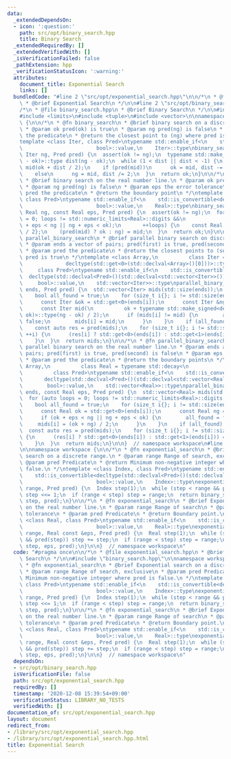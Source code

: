 ```yaml
---
data:
  _extendedDependsOn:
  - icon: ':question:'
    path: src/opt/binary_search.hpp
    title: Binary Search
  _extendedRequiredBy: []
  _extendedVerifiedWith: []
  _isVerificationFailed: false
  _pathExtension: hpp
  _verificationStatusIcon: ':warning:'
  attributes:
    document_title: Exponential Search
    links: []
  bundledCode: "#line 2 \"src/opt/exponential_search.hpp\"\n\n/*\n * @file exponential_search.hpp\n\
    \ * @brief Exponential Search\n */\n\n#line 2 \"src/opt/binary_search.hpp\"\n\n\
    /*\n * @file binary_search.hpp\n * @brief Binary Search\n */\n\n#include <cassert>\n\
    #include <limits>\n#include <tuple>\n#include <vector>\n\nnamespace workspace\
    \ {\n\n/*\n * @fn binary_search\n * @brief binary search on a discrete range.\n\
    \ * @param ok pred(ok) is true\n * @param ng pred(ng) is false\n * @param pred\
    \ the predicate\n * @return the closest point to (ng) where pred is true\n */\n\
    template <class Iter, class Pred>\ntypename std::enable_if<\n    std::is_convertible<decltype(std::declval<Pred>()(std::declval<Iter>())),\n\
    \                        bool>::value,\n    Iter>::type\nbinary_search(Iter ok,\
    \ Iter ng, Pred pred) {\n  assert(ok != ng);\n  typename std::make_signed<decltype(ng\
    \ - ok)>::type dist(ng - ok);\n  while (1 < dist || dist < -1) {\n    const Iter\
    \ mid(ok + dist / 2);\n    if (pred(mid))\n      ok = mid, dist -= dist / 2;\n\
    \    else\n      ng = mid, dist /= 2;\n  }\n  return ok;\n}\n\n/*\n * @fn binary_search\n\
    \ * @brief binary search on the real number line.\n * @param ok pred(ok) is true\n\
    \ * @param ng pred(ng) is false\n * @param eps the error tolerance\n * @param\
    \ pred the predicate\n * @return the boundary point\n */\ntemplate <class Real,\
    \ class Pred>\ntypename std::enable_if<\n    std::is_convertible<decltype(std::declval<Pred>()(std::declval<Real>())),\n\
    \                        bool>::value,\n    Real>::type\nbinary_search(Real ok,\
    \ Real ng, const Real eps, Pred pred) {\n  assert(ok != ng);\n  for (auto loops\
    \ = 0; loops != std::numeric_limits<Real>::digits &&\n                       (ok\
    \ + eps < ng || ng + eps < ok);\n       ++loops) {\n    const Real mid{(ok + ng)\
    \ / 2};\n    (pred(mid) ? ok : ng) = mid;\n  }\n  return ok;\n}\n\n/*\n * @fn\
    \ parallel_binary_search\n * @brief parallel binary search on discrete ranges.\n\
    \ * @param ends a vector of pairs; pred(first) is true, pred(second) is false\n\
    \ * @param pred the predicate\n * @return the closest points to (second) where\
    \ pred is true\n */\ntemplate <class Array,\n          class Iter = typename std::decay<\n\
    \              decltype(std::get<0>(std::declval<Array>()[0]))>::type,\n     \
    \     class Pred>\ntypename std::enable_if<\n    std::is_convertible<\n      \
    \  decltype(std::declval<Pred>()(std::declval<std::vector<Iter>>())[0]),\n   \
    \     bool>::value,\n    std::vector<Iter>>::type\nparallel_binary_search(Array\
    \ ends, Pred pred) {\n  std::vector<Iter> mids(std::size(ends));\n  for (;;) {\n\
    \    bool all_found = true;\n    for (size_t i{}; i != std::size(ends); ++i) {\n\
    \      const Iter &ok = std::get<0>(ends[i]);\n      const Iter &ng = std::get<1>(ends[i]);\n\
    \      const Iter mid(\n          ok + typename std::make_signed<decltype(ng -\
    \ ok)>::type(ng - ok) / 2);\n      if (mids[i] != mid) {\n        all_found =\
    \ false;\n        mids[i] = mid;\n      }\n    }\n    if (all_found) break;\n\
    \    const auto res = pred(mids);\n    for (size_t i{}; i != std::size(ends);\
    \ ++i) {\n      (res[i] ? std::get<0>(ends[i]) : std::get<1>(ends[i])) = mids[i];\n\
    \    }\n  }\n  return mids;\n}\n\n/*\n * @fn parallel_binary_search\n * @brief\
    \ parallel binary search on the real number line.\n * @param ends a vector of\
    \ pairs; pred(first) is true, pred(second) is false\n * @param eps the error tolerance\n\
    \ * @param pred the predicate\n * @return the boundary points\n */\ntemplate <class\
    \ Array,\n          class Real = typename std::decay<\n              decltype(std::get<0>(std::declval<Array>()[0]))>::type,\n\
    \          class Pred>\ntypename std::enable_if<\n    std::is_convertible<\n \
    \       decltype(std::declval<Pred>()(std::declval<std::vector<Real>>())[0]),\n\
    \        bool>::value,\n    std::vector<Real>>::type\nparallel_binary_search(Array\
    \ ends, const Real eps, Pred pred) {\n  std::vector<Real> mids(std::size(ends));\n\
    \  for (auto loops = 0; loops != std::numeric_limits<Real>::digits; ++loops) {\n\
    \    bool all_found = true;\n    for (size_t i{}; i != std::size(ends); ++i) {\n\
    \      const Real ok = std::get<0>(ends[i]);\n      const Real ng = std::get<1>(ends[i]);\n\
    \      if (ok + eps < ng || ng + eps < ok) {\n        all_found = false;\n   \
    \     mids[i] = (ok + ng) / 2;\n      }\n    }\n    if (all_found) break;\n  \
    \  const auto res = pred(mids);\n    for (size_t i{}; i != std::size(ends); ++i)\
    \ {\n      (res[i] ? std::get<0>(ends[i]) : std::get<1>(ends[i])) = mids[i];\n\
    \    }\n  }\n  return mids;\n}\n\n}  // namespace workspace\n#line 9 \"src/opt/exponential_search.hpp\"\
    \n\nnamespace workspace {\n\n/*\n * @fn exponential_search\n * @brief Exponential\
    \ search on a discrete range.\n * @param range Range of search, exclusive\n *\
    \ @param pred Predicate\n * @return Minimum non-negative integer where pred is\
    \ false.\n */\ntemplate <class Index, class Pred>\ntypename std::enable_if<\n\
    \    std::is_convertible<decltype(std::declval<Pred>()(std::declval<Index>())),\n\
    \                        bool>::value,\n    Index>::type\nexponential_search(Index\
    \ range, Pred pred) {\n  Index step(1);\n  while (step < range && pred(step))\
    \ step <<= 1;\n  if (range < step) step = range;\n  return binary_search(Index(0),\
    \ step, pred);\n}\n\n/*\n * @fn exponential_search\n * @brief Exponential search\
    \ on the real number line.\n * @param range Range of search\n * @param eps Error\
    \ tolerance\n * @param pred Predicate\n * @return Boundary point.\n */\ntemplate\
    \ <class Real, class Pred>\ntypename std::enable_if<\n    std::is_convertible<decltype(std::declval<Pred>()(std::declval<Real>())),\n\
    \                        bool>::value,\n    Real>::type\nexponential_search(Real\
    \ range, Real const &eps, Pred pred) {\n  Real step(1);\n  while (step < range\
    \ && pred(step)) step += step;\n  if (range < step) step = range;\n  return binary_search(Real(0),\
    \ step, eps, pred);\n}\n\n}  // namespace workspace\n"
  code: "#pragma once\n\n/*\n * @file exponential_search.hpp\n * @brief Exponential\
    \ Search\n */\n\n#include \"binary_search.hpp\"\n\nnamespace workspace {\n\n/*\n\
    \ * @fn exponential_search\n * @brief Exponential search on a discrete range.\n\
    \ * @param range Range of search, exclusive\n * @param pred Predicate\n * @return\
    \ Minimum non-negative integer where pred is false.\n */\ntemplate <class Index,\
    \ class Pred>\ntypename std::enable_if<\n    std::is_convertible<decltype(std::declval<Pred>()(std::declval<Index>())),\n\
    \                        bool>::value,\n    Index>::type\nexponential_search(Index\
    \ range, Pred pred) {\n  Index step(1);\n  while (step < range && pred(step))\
    \ step <<= 1;\n  if (range < step) step = range;\n  return binary_search(Index(0),\
    \ step, pred);\n}\n\n/*\n * @fn exponential_search\n * @brief Exponential search\
    \ on the real number line.\n * @param range Range of search\n * @param eps Error\
    \ tolerance\n * @param pred Predicate\n * @return Boundary point.\n */\ntemplate\
    \ <class Real, class Pred>\ntypename std::enable_if<\n    std::is_convertible<decltype(std::declval<Pred>()(std::declval<Real>())),\n\
    \                        bool>::value,\n    Real>::type\nexponential_search(Real\
    \ range, Real const &eps, Pred pred) {\n  Real step(1);\n  while (step < range\
    \ && pred(step)) step += step;\n  if (range < step) step = range;\n  return binary_search(Real(0),\
    \ step, eps, pred);\n}\n\n}  // namespace workspace\n"
  dependsOn:
  - src/opt/binary_search.hpp
  isVerificationFile: false
  path: src/opt/exponential_search.hpp
  requiredBy: []
  timestamp: '2020-12-08 15:39:54+09:00'
  verificationStatus: LIBRARY_NO_TESTS
  verifiedWith: []
documentation_of: src/opt/exponential_search.hpp
layout: document
redirect_from:
- /library/src/opt/exponential_search.hpp
- /library/src/opt/exponential_search.hpp.html
title: Exponential Search
---
```

